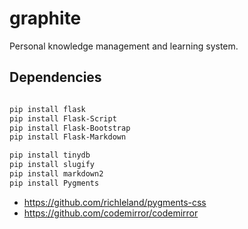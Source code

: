graphite
========

Personal knowledge management and learning system.

## Dependencies

```bash

pip install flask
pip install Flask-Script
pip install Flask-Bootstrap
pip install Flask-Markdown

pip install tinydb
pip install slugify
pip install markdown2
pip install Pygments

```

- https://github.com/richleland/pygments-css
- https://github.com/codemirror/codemirror